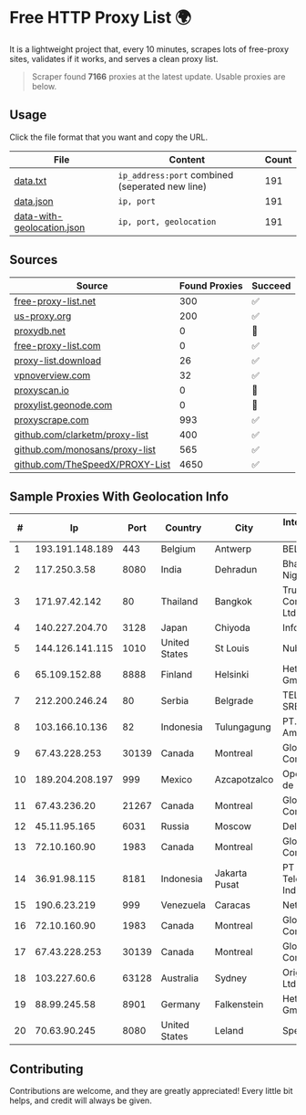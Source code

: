 
# Free HTTP Proxy List 🌍

It is a lightweight project that, every 10 minutes, scrapes lots of free-proxy sites, validates if it works, and serves a clean proxy list.


> Scraper found **7166** proxies at the latest update. Usable proxies are below.

## Usage

Click the file format that you want and copy the URL.


|File|Content|Count|
|----|-------|-----|
|[data.txt](https://raw.githubusercontent.com/themiralay/Proxy-List-World/master/data.txt)|`ip_address:port` combined (seperated new line)|191|
|[data.json](https://raw.githubusercontent.com/themiralay/Proxy-List-World/master/data.json)|`ip, port`|191|
|[data-with-geolocation.json](https://raw.githubusercontent.com/themiralay/Proxy-List-World/master/data-with-geolocation.json)|`ip, port, geolocation`|191|

## Sources

|Source|Found Proxies|Succeed|
|------|-------------|-------|
|[free-proxy-list.net](https://free-proxy-list.net)|300|✅|
|[us-proxy.org](https://www.us-proxy.org)|200|✅|
|[proxydb.net](http://proxydb.net)|0|🚫|
|[free-proxy-list.com](https://free-proxy-list.com/?page=&port=&type%5B%5D=http&type%5B%5D=https&up_time=0&search=Search)|0|✅|
|[proxy-list.download](https://www.proxy-list.download/HTTP)|26|✅|
|[vpnoverview.com](https://vpnoverview.com/privacy/anonymous-browsing/free-proxy-servers)|32|✅|
|[proxyscan.io](https://www.proxyscan.io)|0|🚫|
|[proxylist.geonode.com](https://proxylist.geonode.com/api/proxy-list?limit=300&page=1&sort_by=lastChecked&sort_type=desc&protocols=http,https)|0|🚫|
|[proxyscrape.com](https://api.proxyscrape.com/v2/?request=displayproxies&protocol=http&timeout=10000&country=all&ssl=all&anonymity=all)|993|✅|
|[github.com/clarketm/proxy-list](https://raw.githubusercontent.com/clarketm/proxy-list/master/proxy-list-raw.txt)|400|✅|
|[github.com/monosans/proxy-list](https://raw.githubusercontent.com/monosans/proxy-list/main/proxies/http.txt)|565|✅|
|[github.com/TheSpeedX/PROXY-List](https://raw.githubusercontent.com/TheSpeedX/PROXY-List/master/http.txt)|4650|✅|


## Sample Proxies With Geolocation Info

|#|Ip|Port|Country|City|Internet Service Provider|
|-|--|----|-------|----|-------------------------|
|1|193.191.148.189|443|Belgium|Antwerp|BELNET|
|2|117.250.3.58|8080|India|Dehradun|Bharat Sanchar Nigam Ltd|
|3|171.97.42.142|80|Thailand|Bangkok|True Internet Corporation CO. Ltd.|
|4|140.227.204.70|3128|Japan|Chiyoda|InfoSphere|
|5|144.126.141.115|1010|United States|St Louis|Nubes, LLC|
|6|65.109.152.88|8888|Finland|Helsinki|Hetzner Online GmbH|
|7|212.200.246.24|80|Serbia|Belgrade|TELEKOM-SRBIJA|
|8|103.166.10.136|82|Indonesia|Tulungagung|PT. Yasmin Amanah Media|
|9|67.43.228.253|30139|Canada|Montreal|GloboTech Communications|
|10|189.204.208.197|999|Mexico|Azcapotzalco|Operbes, S.A. de C.V.|
|11|67.43.236.20|21267|Canada|Montreal|GloboTech Communications|
|12|45.11.95.165|6031|Russia|Moscow|Delta Ltd|
|13|72.10.160.90|1983|Canada|Montreal|GloboTech Communications|
|14|36.91.98.115|8181|Indonesia|Jakarta Pusat|PT Telekomunikasi Indonesia|
|15|190.6.23.219|999|Venezuela|Caracas|Net Uno|
|16|72.10.160.90|1983|Canada|Montreal|GloboTech Communications|
|17|67.43.228.253|30139|Canada|Montreal|GloboTech Communications|
|18|103.227.60.6|63128|Australia|Sydney|Origin Net Pty Ltd|
|19|88.99.245.58|8901|Germany|Falkenstein|Hetzner Online GmbH|
|20|70.63.90.245|8080|United States|Leland|Spectrum|



## Contributing

Contributions are welcome, and they are greatly appreciated! Every
little bit helps, and credit will always be given.

